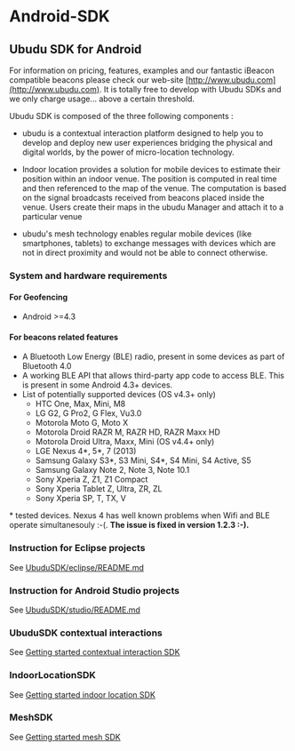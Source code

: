 # Android-SDK


## Ubudu SDK for Android


For information on pricing, features, examples and our fantastic
iBeacon compatible beacons please check our web-site
[http://www.ubudu.com](http://www.ubudu.com). It is totally free to
develop with Ubudu SDKs and we only charge usage... above a certain threshold.

Ubudu SDK is composed of the three following components : 
 
* ubudu is a contextual interaction platform designed to help you to develop and deploy new user experiences bridging the physical and digital worlds, by the power of micro-location technology.

* Indoor location provides a solution for mobile devices to estimate their position within an indoor venue. The position is computed in real time and then referenced to the map of the venue. The computation is based on the signal broadcasts received from beacons placed inside the venue. Users create their maps in the ubudu Manager and attach it to a particular venue

* ubudu's mesh technology enables regular mobile devices (like smartphones, tablets) to exchange messages with devices which are not in direct proximity and would not be able to connect otherwise.

### System and hardware requirements

#### For Geofencing
- Android >=4.3

#### For beacons related features
- A Bluetooth Low Energy (BLE) radio, present in some devices as part of Bluetooth 4.0
- A working BLE API that allows third-party app code to access BLE. This is present in some Android 4.3+ devices.
- List of potentially supported devices (OS v4.3+ only)
    + HTC One, Max, Mini, M8 
    + LG G2, G Pro2, G Flex, Vu3.0
    + Motorola Moto G, Moto X
    + Motorola Droid RAZR M, RAZR HD, RAZR Maxx HD 
    + Motorola Droid Ultra, Maxx, Mini (OS v4.4+ only)
    + LGE Nexus 4\*, 5\*, 7 (2013)
    + Samsung Galaxy S3\*, S3 Mini, S4\*, S4 Mini, S4 Active, S5
    + Samsung Galaxy Note 2, Note 3, Note 10.1
    + Sony Xperia Z, Z1, Z1 Compact
    + Sony Xperia Tablet Z, Ultra, ZR, ZL
    + Sony Xperia SP, T, TX, V

\* tested devices. Nexus 4 has well known problems when Wifi and BLE operate simultanesouly :-(. <b>The issue is fixed in version 1.2.3 :-).</b> 

### Instruction for Eclipse projects

See [UbuduSDK/eclipse/README.md](UbuduSDK/eclipse/README.md)

### Instruction for Android Studio projects

See [UbuduSDK/studio/README.md](UbuduSDK/studio/README.md)

### UbuduSDK contextual interactions
See [Getting started contextual interaction SDK](UbuduSDK/README.md)

### IndoorLocationSDK
See [Getting started indoor location SDK](IndoorLocationSDK/README.md)

### MeshSDK
See [Getting started mesh SDK](MeshSDK/README.md)
